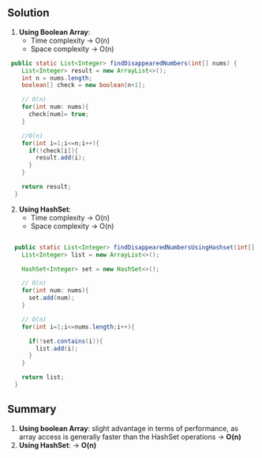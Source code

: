 ## Solution

1. **Using Boolean Array**:
   - Time complexity &rarr; O(n)
   - Space complexity &rarr; O(n)
     

 
```java 
 public static List<Integer> findDisappearedNumbers(int[] nums) {
    List<Integer> result = new ArrayList<>();
    int n = nums.length;
    boolean[] check = new boolean[n+1];

    // O(n)
    for(int num: nums){
      check[num]= true;
    }

    //O(n)
    for(int i=1;i<=n;i++){
      if(!check[i]){
        result.add(i);
      }
    }

    return result;
  }

```

2. **Using HashSet**:
   - Time complexity &rarr; O(n)
   - Space complexity &rarr; O(n)
     
 
```java

  public static List<Integer> findDisappearedNumbersUsingHashset(int[] nums) {
    List<Integer> list = new ArrayList<>();

    HashSet<Integer> set = new HashSet<>();

    // O(n)
    for(int num: nums){
      set.add(num);
    }

    // O(n)
    for(int i=1;i<=nums.length;i++){

      if(!set.contains(i)){
        list.add(i);
      }
    }

    return list;
  }
```


## Summary

1. **Using boolean Array**: slight advantage in terms of performance, as array access is generally faster than the HashSet operations &rarr; **O(n)**
2. **Using HashSet**:  &rarr; **O(n)**
 
